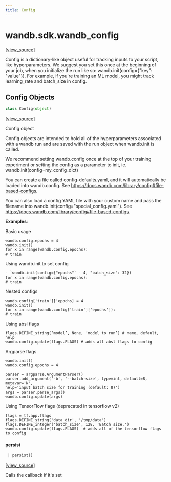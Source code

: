 ```yaml
---
title: Config
---
```


<a name="wandb.sdk.wandb_config"></a>
# wandb.sdk.wandb\_config

[[view_source]](https://github.com/wandb/client/blob/88104ce0f95c9cf58676b249510db7ba56efda09/wandb/sdk/wandb_config.py#L3)

Config is a dictionary-like object useful for tracking inputs to your script,
like hyperparameters. We suggest you set this once at the beginning of your job,
when you initialize the run like so: wandb.init(config={"key": "value"}).
For example, if you're training an ML model, you might track learning_rate and
batch_size in config.

<a name="wandb.sdk.wandb_config.Config"></a>
## Config Objects

```python
class Config(object)
```

[[view_source]](https://github.com/wandb/client/blob/88104ce0f95c9cf58676b249510db7ba56efda09/wandb/sdk/wandb_config.py#L32)

Config object

Config objects are intended to hold all of the hyperparameters associated with
a wandb run and are saved with the run object when wandb.init is called.

We recommend setting wandb.config once at the top of your training experiment or
setting the config as a parameter to init, ie. wandb.init(config=my_config_dict)

You can create a file called config-defaults.yaml, and it will automatically be
loaded into wandb.config. See https://docs.wandb.com/library/config#file-based-configs.

You can also load a config YAML file with your custom name and pass the filename
into wandb.init(config="special_config.yaml").
See https://docs.wandb.com/library/config#file-based-configs.

**Examples**:

Basic usage
```
wandb.config.epochs = 4
wandb.init()
for x in range(wandb.config.epochs):
# train
```

Using wandb.init to set config
```
- `wandb.init(config={"epochs"` - 4, "batch_size": 32})
for x in range(wandb.config.epochs):
# train
```

Nested configs
```
wandb.config['train']['epochs] = 4
wandb.init()
for x in range(wandb.config['train']['epochs']):
# train
```

Using absl flags

```
flags.DEFINE_string(‘model’, None, ‘model to run’) # name, default, help
wandb.config.update(flags.FLAGS) # adds all absl flags to config
```

Argparse flags
```
wandb.init()
wandb.config.epochs = 4

parser = argparse.ArgumentParser()
parser.add_argument('-b', '--batch-size', type=int, default=8, metavar='N',
help='input batch size for training (default: 8)')
args = parser.parse_args()
wandb.config.update(args)
```

Using TensorFlow flags (deprecated in tensorflow v2)
```
flags = tf.app.flags
flags.DEFINE_string('data_dir', '/tmp/data')
flags.DEFINE_integer('batch_size', 128, 'Batch size.')
wandb.config.update(flags.FLAGS)  # adds all of the tensorflow flags to config
```

<a name="wandb.sdk.wandb_config.Config.persist"></a>
#### persist

```python
 | persist()
```

[[view_source]](https://github.com/wandb/client/blob/88104ce0f95c9cf58676b249510db7ba56efda09/wandb/sdk/wandb_config.py#L167)

Calls the callback if it's set

